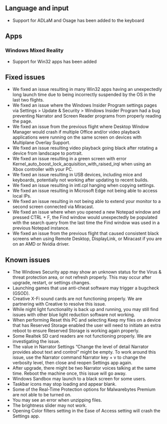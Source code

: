 ## Language and input
- Support for ADLaM and Osage has been added to the keyboard

## Apps
### Windows Mixed Reality
- Support for Win32 apps has been added

## Fixed issues
- We fixed an issue resulting in many Win32 apps having an unexpectedly long launch time due to being incorrectly suspended by the OS in the last two flights.
- We fixed an issue where the Windows Insider Program settings pages via Settings > Update & Security > Windows Insider Program had a bug preventing Narrator and Screen Reader programs from properly reading the page.
- We fixed an issue from the previous flight where Desktop Window Manager would crash if multiple Office and/or video playback applications were running on the same screen on devices with Multiplane Overlay Support.
- We fixed an issue resulting video playback going black after rotating a device from landscape to portrait.
- We fixed an issue resulting in a green screen with error Kernel_auto_boost_lock_acquisition_with_raised_irql when using an Xbox controller with your PC.
- We fixed an issue resulting in USB devices, including mice and keyboards, potentially not working after updating to recent builds.
- We fixed an issue resulting in intl.cpl hanging when copying settings.
- We fixed an issue resulting in Microsoft Edge not being able to access local IPs.
- We fixed an issue resulting in not being able to extend your monitor to a second screen connected via Miracast.
- We fixed an issue where when you opened a new Notepad window and pressed CTRL + F, the Find window would unexpectedly be populated with the search query from the last time the Find window was used in a previous Notepad instance.
- We fixed an issue from the previous flight that caused consistent black screens when using Remote Desktop, DisplayLink, or Miracast if you are on an AMD or Nvidia driver.

## Known issues
- The Windows Security app may show an unknown status for the Virus & threat protection area, or not refresh properly. This may occur after upgrade, restart, or settings changes.
- Launching games that use anti-cheat software may trigger a bugcheck (GSOD).
- Creative X-Fi sound cards are not functioning properly. We are partnering with Creative to resolve this issue.
- While night light functionality is back up and running, you may still find issues with other blue light reduction software not working.
- When performing Reset this PC and selecting Keep my files on a device that has Reserved Storage enabled the user will need to initiate an extra reboot to ensure Reserved Storage is working again properly.
- Some Realtek SD card readers are not functioning properly. We are investigating the issue.
- The value in Narrator Settings “Change the level of detail Narrator provides about text and control” might be empty.  To work around this issue, use the Narrator command Narrator key + v to change the verbosity level, then close and reopen Settings app again.
- After upgrade, there might be two Narrator voices talking at the same time.  Reboot the machine once, this issue will go away.
- Windows Sandbox may launch to a black screen for some users.
- Taskbar icons may stop loading and appear blank.
- Some of the Real-Time Protection options for Malwarebytes Premium are not able to be turned on.
- You may see an error when unzipping files.
- The brightness slider may not work.
- Opening Color filters setting in the Ease of Access setting will crash the Settings app.